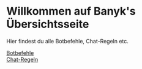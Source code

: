 # Willkommen auf Banyk's Übersichtsseite
Hier findest du alle Botbefehle, Chat-Regeln etc.

[Botbefehle](botcmds.md)  
[Chat-Regeln](chatrules.md)
